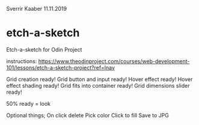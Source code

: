 Sverrir Kaaber 11.11.2019

# etch-a-sketch
Etch-a-sketch for Odin Project

instructions: https://www.theodinproject.com/courses/web-development-101/lessons/etch-a-sketch-project?ref=lnav

Grid creation ready!
Grid button and input ready!
Hover effect ready!
Hover effect shading ready!
Grid fits into container ready!
Grid dimensions slider ready!

50% ready = look

Optional things;
On click delete
Pick color
Click to fill
Save to JPG